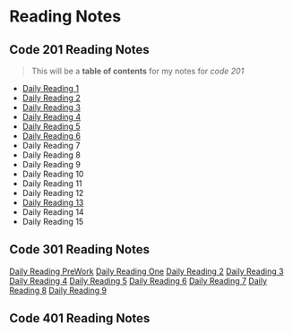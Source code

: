 # Reading Notes

## Code 201 Reading Notes
> This will be a **table of contents** for my notes for *code 201*

- [Daily Reading 1](class-01.md)
- [Daily Reading 2](class-02.md)
- [Daily Reading 3](class-03.md)
- [Daily Reading 4](class-04.md)
- [Daily Reading 5](class-05.md)
- [Daily Reading 6](class-06.md)
- Daily Reading 7
- Daily Reading 8
- Daily Reading 9
- Daily Reading 10
- Daily Reading 11
- Daily Reading 12
- [Daily Reading 13](class-13.md) 
- Daily Reading 14
- Daily Reading 15


## Code 301 Reading Notes

[Daily Reading PreWork](class-00.md
)
[Daily Reading One](clas-32.md)
[Daily Reading 2](clas-33.md)
[Daily Reading 3](clas-34.md)
[Daily Reading 4](clas-35.md)
[Daily Reading 5](clas-36.md)
[Daily Reading 6](clas-37.md)
[Daily Reading 7](clas-38.md)
[Daily Reading 8](clas-39.md)
[Daily Reading 9](clas-312.md)

## Code 401 Reading Notes